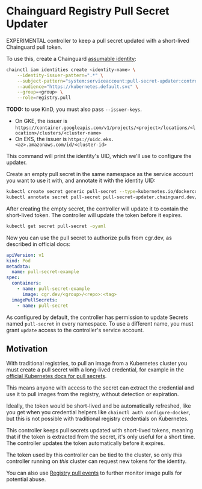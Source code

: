 # Chainguard Registry Pull Secret Updater

EXPERIMENTAL controller to keep a pull secret updated with a short-lived Chainguard pull token.

To use this, create a Chainguard [assumable identity](https://edu.chainguard.dev/chainguard/chainguard-enforce/iam-groups/assumable-ids/):

```sh
chainctl iam identities create <identity-name> \
    --identity-issuer-pattern=".*" \
    --subject-pattern="system:serviceaccount:pull-secret-updater:controller" \
    --audience="https://kubernetes.default.svc" \
    --group=<group> \
    --role=registry.pull
```

**TODO:** to use KinD, you must also pass `--issuer-keys`.

- On GKE, the issuer is `https://container.googleapis.com/v1/projects/<project>/locations/<location>/clusters/<cluster-name>`
- On EKS, the issuer is `https://oidc.eks.<az>.amazonaws.com/id/<cluster-id>`

This command will print the identity's UID, which we'll use to configure the updater.

Create an empty pull secret in the same namespace as the service account you want to use it with, and annotate it with the identity UID:

```sh
kubectl create secret generic pull-secret --type=kubernetes.io/dockerconfigjson --from-literal=.dockerconfigjson='{}'
kubectl annotate secret pull-secret pull-secret-updater.chainguard.dev/identity=<identity-UID>
```

After creating the empty secret, the controller will update it to contain the short-lived token.
The controller will update the token before it expires.

```sh
kubectl get secret pull-secret -oyaml
```

Now you can use the pull secret to authorize pulls from cgr.dev, as described in official docs:

```yaml
apiVersion: v1
kind: Pod
metadata:
  name: pull-secret-example
spec:
  containers:
    - name: pull-secret-example
      image: cgr.dev/<group>/<repo>:<tag>
  imagePullSecrets:
    - name: pull-secret
```

As configured by default, the controller has permission to update Secrets named `pull-secret` in every namespace.
To use a different name, you must grant `update` access to the controller's service account.

## Motivation

With traditional registries, to pull an image from a Kubernetes cluster you must create a pull secret with a long-lived credential, for example in the [official Kubernetes docs for pull secrets](https://kubernetes.io/docs/tasks/configure-pod-container/pull-image-private-registry/#log-in-to-docker-hub).

This means anyone with access to the secret can extract the credential and use it to pull images from the registry, without detection or expiration.

Ideally, the token would be short-lived and be automatically refreshed, like you get when you credential helpers like `chainctl auth configure-docker`, but this is not possible with traditional registry credentials on Kubernetes.

This controller keeps pull secrets updated with short-lived tokens, meaning that if the token is extracted from the secret, it's only useful for a short time.
The controller updates the token automatically before it expires.

The token used by this controller can be tied to the cluster, so only _this_ controller running on _this_ cluster can request new tokens for the identity.

You can also use [Registry pull events](https://edu.chainguard.dev/chainguard/chainguard-enforce/reference/events/#service-registry---pull) to further monitor image pulls for potential abuse.
